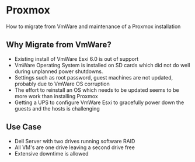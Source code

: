 # Proxmox
How to migrate from VmWare and maintenance of a Proxmox installation

## Why Migrate from VmWare?

- Existing install of VmWare Esxi 6.0 is out of support
- VmWare Operating System is installed on SD cards which did not do well during unplanned power shutdowns.
- Settings such as root password, guest machines are not updated, probably due to VmWare OS corruption
- The effort to reinstall an OS which needs to be updated seems to be more work than installing Proxmox
- Getting a UPS to configure VmWare Esxi to gracefully power down the guests and the hosts is challenging

## Use Case

- Dell Server with two drives running software RAID
- All VM's are one drive leaving a second drive free
- Extensive downtime is allowed
